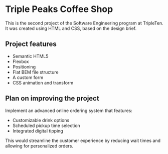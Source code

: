 # Triple Peaks Coffee Shop

This is the second project of the Software Engineering program at TripleTen. It was created using HTML and CSS, based on the design brief.

## Project features

- Semantic HTML5
- Flexbox
- Positioning
- Flat BEM file structure
- A custom form
- CSS animation and transform

## Plan on improving the project

Implement an advanced online ordering system that features:

- Customizable drink options
- Scheduled pickup time selection
- Integrated digital tipping

This would streamline the customer experience by reducing wait times and allowing for personalized orders.
